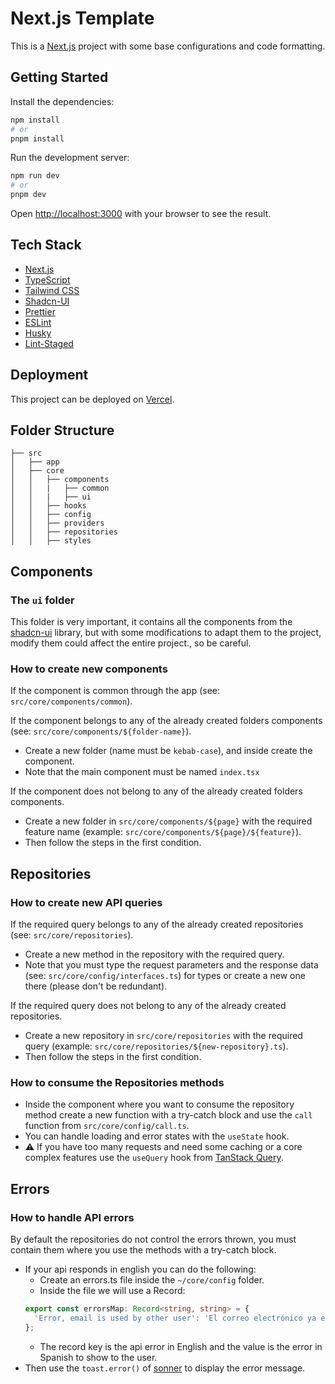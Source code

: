 # Next.js Template

This is a [Next.js](https://nextjs.org/) project with some base configurations and code formatting.

## Getting Started

Install the dependencies:

```bash
npm install
# or
pnpm install
```

Run the development server:

```bash
npm run dev
# or
pnpm dev
```

Open [http://localhost:3000](http://localhost:3000) with your browser to see the result.

## Tech Stack

- [Next.js](https://nextjs.org/)
- [TypeScript](https://www.typescriptlang.org/)
- [Tailwind CSS](https://tailwindcss.com/)
- [Shadcn-UI](https://ui.shadcn.com/)
- [Prettier](https://prettier.io/)
- [ESLint](https://eslint.org/)
- [Husky](https://typicode.github.io/husky/)
- [Lint-Staged](https://github.com/lint-staged/lint-staged?tab=readme-ov-file#readme)

## Deployment

This project can be deployed on [Vercel](https://vercel.com/).

## Folder Structure

```
├── src
│   ├── app
│   ├── core
│   │   ├── components
│   │   |   ├── common
│   │   |   ├── ui
│   │   ├── hooks
│   │   ├── config
│   │   ├── providers
│   │   ├── repositories
│   │   ├── styles
```

## Components

### The `ui` folder

This folder is very important, it contains all the components from the [shadcn-ui](https://ui.shadcn.com/) library, but with some modifications to adapt them to the project, modify them could affect the entire project., so be careful.

### How to create new components

If the component is common through the app  (see: `src/core/components/common`).

If the component belongs to any of the already created folders components (see: `src/core/components/${folder-name}`).

- Create a new folder (name must be `kebab-case`), and inside create the component.
- Note that the main component must be named `index.tsx`

If the component does not belong to any of the already created folders components.

- Create a new folder in `src/core/components/${page}` with the required feature name (example: `src/core/components/${page}/${feature}`).
- Then follow the steps in the first condition.

## Repositories

### How to create new API queries

If the required query belongs to any of the already created repositories (see: `src/core/repositories`).

- Create a new method in the repository with the required query.
- Note that you must type the request parameters and the response data (see: `src/core/config/interfaces.ts`) for types or create a new one there (please don't be redundant).

If the required query does not belong to any of the already created repositories.

- Create a new repository in `src/core/repositories` with the required query (example: `src/core/repositories/${new-repository}.ts`).
- Then follow the steps in the first condition.

### How to consume the Repositories methods

- Inside the component where you want to consume the repository method create a new function with a try-catch block and use the `call` function from `src/core/config/call.ts`.
- You can handle loading and error states with the `useState` hook.
- ⚠️ If you have too many requests and need some caching or a core complex features use the `useQuery` hook from [TanStack Query](https://tanstack.com/query/latest/).

## Errors

### How to handle API errors

By default the repositories do not control the errors thrown, you must contain them where you use the methods with a try-catch block.

- If your api responds in english you can do the following:
  - Create an errors.ts file inside the `~/core/config` folder.
  - Inside the file we will use a Record:
  ```ts
  export const errorsMap: Record<string, string> = {
    'Error, email is used by other user': 'El correo electrónico ya está en uso',
  };
  ```
  - The record key is the api error in English and the value is the error in Spanish to show to the user.
- Then use the `toast.error()` of [sonner](https://sonner.emilkowal.ski/) to display the error message.